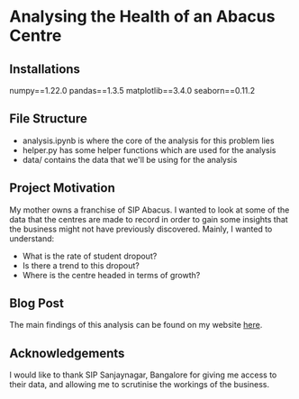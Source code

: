 # Analysing the Health of an Abacus Centre

## Installations

numpy==1.22.0
pandas==1.3.5
matplotlib==3.4.0
seaborn==0.11.2

## File Structure

- analysis.ipynb is where the core of the analysis for this problem lies
- helper.py has some helper functions which are used for the analysis
- data/ contains the data that we'll be using for the analysis

## Project Motivation

My mother owns a franchise of SIP Abacus. I wanted to look at some of the data that the centres are made to record in order to gain some insights that the business might not have previously discovered. Mainly, I wanted to understand:
- What is the rate of student dropout?
- Is there a trend to this dropout?
- Where is the centre headed in terms of growth?

## Blog Post

The main findings of this analysis can be found on my website [here](https://samarthmamadapur.com/2022/01/14/analysing-the-health-of-an-abacus-centre/).

## Acknowledgements

I would like to thank SIP Sanjaynagar, Bangalore for giving me access to their data, and allowing me to scrutinise the workings of the business. 
